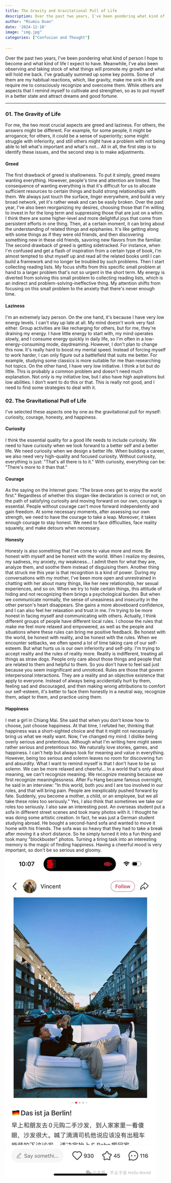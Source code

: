 ```yaml
---
title: The Gravity and Gravitational Pull of Life
description: Over the past two years, I've been pondering what kind of person I hope to become and what kind of life I expect to have. Meanwhile, I've also been observing and taking stock of what things will promote my growth and what will hold me back.
author: "Miumiu Duan"
date: '2024-12-10'
image: "img.jpg"
categories: ["Confusion and Thought"]

---
```




Over the past two years, I've been pondering what kind of person I hope to become and what kind of life I expect to have. Meanwhile, I've also been observing and taking stock of what things will promote my growth and what will hold me back.
I've gradually summed up some key points. Some of them are my habitual reactions, which, like gravity, make me sink in life and require me to consciously recognize and overcome them. While others are aspects that I remind myself to cultivate and strengthen, so as to put myself in a better state and attract dreams and good fortune.

***

### 01. The Gravity of Life
For me, the two most crucial aspects are greed and laziness.
For others, the answers might be different. For example, for some people, it might be arrogance; for others, it could be a sense of superiority; some might struggle with inferiority, and still others might have a problem with not being able to tell what's important and what's not...
All in all, the first step is to identify these issues, and the second step is to make adjustments.

#### Greed
The first drawback of greed is shallowness.
To put it simply, greed means wanting everything. However, people's time and attention are limited. The consequence of wanting everything is that it's difficult for us to allocate sufficient resources to certain things and build strong relationships with them. We always just touch the surface, linger everywhere, and build a very broad network, yet it's rather weak and can be easily broken. Over the past year, I've also been reorganizing my desires, choosing those that I'm willing to invest in for the long term and suppressing those that are just on a whim. I think there are some higher-level and more delightful joys that come from persistent efforts in one thing. Then, at a certain moment, it can bring about the understanding of related things and epiphanies. It's like getting along with some things as if they were old friends, and then discovering something new in these old friends, savoring new flavors from the familiar.
The second drawback of greed is getting sidetracked.
For instance, when I'm confused and get a flash of inspiration from a certain type of book, I'm almost tempted to shut myself up and read all the related books until I can build a framework and no longer be troubled by such problems. Then I start collecting reading lists. My focus shifts from this specific small problem at hand to a larger problem that's not so urgent in the short term. My energy is diverted from solving this small problem to collecting reading lists, which is an indirect and problem-solving-ineffective thing. My attention shifts from focusing on this small problem to the anxiety that there's never enough time.

#### Laziness
I'm an extremely lazy person. On the one hand, it's because I have very low energy levels. I can't stay up late at all. My mind doesn't work very fast either. Group activities are like recharging for others, but for me, they're draining my energy. I have little energy to start with, my mind operates slowly, and I consume energy quickly in daily life, so I'm often in a low-energy-consuming mode, daydreaming. However, I don't plan to change this now. It's really hard to boost my mental speed. Instead of forcing myself to work harder, I can only figure out a battlefield that suits me better. For example, studying some classics is more suitable for me than researching hot topics.
On the other hand, I have very low initiative. I think a lot but do little. This is probably a common problem and doesn't need much explanation. Not only is my initiative low, but I also have high aspirations but low abilities. I don't want to do this or that. This is really not good, and I need to find some strategies to deal with it.

### 02. The Gravitational Pull of Life
I've selected these aspects one by one as the gravitational pull for myself: curiosity, courage, honesty, and happiness.

#### Curiosity
I think the essential quality for a good life needs to include curiosity.
We need to have curiosity when we look forward to a better self and a better life. We need curiosity when we design a better life. When building a career, we also need very high-quality and focused curiosity.
Without curiosity, everything is just: "That's all there is to it."
With curiosity, everything can be: "There's more to it than that."

#### Courage
As the saying on the Internet goes: "The brave ones get to enjoy the world first."
Regardless of whether this slogan-like declaration is correct or not, on the path of satisfying curiosity and moving forward on our own, courage is essential. People without courage can't move forward independently and gain freedom. At some necessary moments, after assessing our own strength, we need to have the courage to take a leap.
Moreover, it takes enough courage to stay honest. We need to face difficulties, face reality squarely, and make detours when necessary.

#### Honesty
Honesty is also something that I've come to value more and more. Be honest with myself and be honest with the world.
When I realize my desires, my sadness, my anxiety, my weakness... I admit them for what they are, analyze them, and soothe them instead of disguising them.
Another thing that struck me this year is that recognition is a kind of power.
During my conversations with my mother, I've been more open and unrestrained in chatting with her about many things, like her new relationship, her sexual experiences, and so on.
When we try to hide certain things, this attitude of hiding and not recognizing them brings a psychological burden. But when we communicate normally, the sense of uneasiness and insecurity in the other person's heart disappears. She gains a more aboveboard confidence, and I can also feel her relaxation and trust in me.
I'm trying to be more honest in facing myself and communicating with others. Actually, I think different groups of people have different local rules. I choose the rules that make me feel more relaxed and empowered, as well as the people and situations where these rules can bring me positive feedback.
Be honest with the world, be honest with reality, and be honest with the rules.
When we encounter setbacks, we often spend a lot of time taking care of our self-esteem. But what hurts us is our own inferiority and self-pity.
I'm trying to accept reality and the rules of reality more. Reality is indifferent, treating all things as straw dogs. People only care about those things and people that are related to them and helpful to them. So you don't have to feel sad just because you seem insignificant and unnoticed. Rules are those that govern interpersonal interactions. They are a reality and an objective existence that apply to everyone. Instead of always being accidentally hurt by them, feeling sad and discouraged, and then making wrong attributions to comfort our self-esteem, it's better to face them honestly in a neutral way, recognize them, adapt to them, and practice using them.

#### Happiness
I met a girl in Chiang Mai. She said that when you don't know how to choose, just choose happiness. At that time, I refuted her, thinking that happiness was a short-sighted choice and that it might not necessarily bring us what we really want. Now, I've changed my mind.
I dislike being overly serious and pretentious. Although what I'm writing here might seem rather serious and pretentious too. We naturally love stories, games, and happiness. I can't help but always look for meaning and value in everything. However, being too serious and solemn leaves no room for discovering fun and absurdity. What I want to remind myself is that I don't have to be so solemn. We can be more relaxed and cheerful... In a world that's only about meaning, we can't recognize meaning. We recognize meaning because we first recognize meaninglessness.
After Fu Hang became famous overnight, he said in an interview: "In this world, both you and I are too involved in our roles, and that will bring pain. People are inexplicably pushed forward by fate. Suddenly, you become a mother, a child, or an employee, but we all take these roles too seriously."
Yes, I also think that sometimes we take our roles too seriously.
I also saw an interesting post. An overseas student put a sofa in different street scenes and took many photos with it. I thought he was doing some artistic creation. In fact, he was just a German student studying abroad. He bought a second-hand sofa and wanted to move it home with his friends. The sofa was so heavy that they had to take a break after moving it a short distance. So he simply turned it into a fun thing and took many "blockbuster" photos. Turning a tiring task into an interesting memory is the magic of finding happiness.
Having a cheerful mood is very important, so don't be so serious and gloomy.
![post](img3.jpeg)
